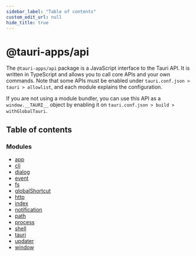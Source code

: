 ```yaml
---
sidebar_label: "Table of contents"
custom_edit_url: null
hide_title: true
---
```


# @tauri-apps/api

The `@tauri-apps/api` package is a JavaScript interface to the Tauri API.
It is written in TypeScript and allows you to call core APIs and your own commands.
Note that some APIs must be enabled under `tauri.conf.json > tauri > allowlist`, and each module explains the configuration.

If you are not using a module bundler, you can use this API as a `window.__TAURI__` object by enabling it on `tauri.conf.json > build > withGlobalTauri`.

## Table of contents

### Modules

- [app](modules/app.md)
- [cli](modules/cli.md)
- [dialog](modules/dialog.md)
- [event](modules/event.md)
- [fs](modules/fs.md)
- [globalShortcut](modules/globalshortcut.md)
- [http](modules/http.md)
- [index](modules/index.md)
- [notification](modules/notification.md)
- [path](modules/path.md)
- [process](modules/process.md)
- [shell](modules/shell.md)
- [tauri](modules/tauri.md)
- [updater](modules/updater.md)
- [window](modules/window.md)
